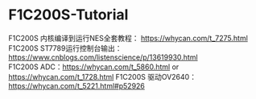 # F1C200S-Tutorial

F1C200S 内核编译到运行NES全套教程： https://whycan.com/t_7275.html  
F1C200S ST7789运行控制台输出： https://www.cnblogs.com/listenscience/p/13619930.html  
F1C200S ADC：https://whycan.com/t_5860.html or https://whycan.com/t_1728.html
F1C200S 驱动OV2640：https://whycan.com/t_5221.html#p52926
